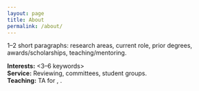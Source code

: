 ```yaml
---
layout: page
title: About
permalink: /about/
---
```


1–2 short paragraphs: research areas, current role, prior degrees, awards/scholarships, teaching/mentoring.

**Interests:** <3–6 keywords>  
**Service:** Reviewing, committees, student groups.  
**Teaching:** TA for <course>, <year>.
